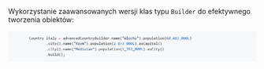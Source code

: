Wykorzystanie zaawansowanych wersji klas typu `Builder` do efektywnego tworzenia obiektów:

![1.1.3.1](media/1.1.3.1.PNG)